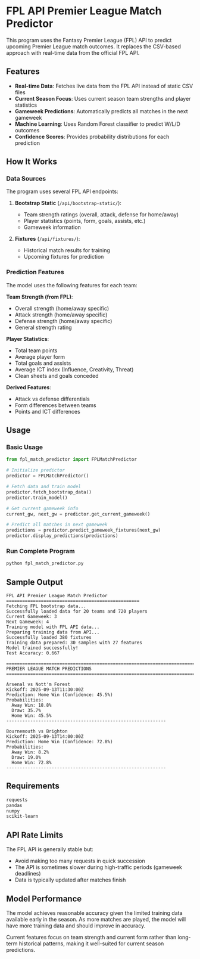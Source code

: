 # FPL API Premier League Match Predictor

This program uses the Fantasy Premier League (FPL) API to predict upcoming Premier League match outcomes. It replaces the CSV-based approach with real-time data from the official FPL API.

## Features

- **Real-time Data**: Fetches live data from the FPL API instead of static CSV files
- **Current Season Focus**: Uses current season team strengths and player statistics
- **Gameweek Predictions**: Automatically predicts all matches in the next gameweek
- **Machine Learning**: Uses Random Forest classifier to predict W/L/D outcomes
- **Confidence Scores**: Provides probability distributions for each prediction

## How It Works

### Data Sources
The program uses several FPL API endpoints:

1. **Bootstrap Static** (`/api/bootstrap-static/`):
   - Team strength ratings (overall, attack, defense for home/away)
   - Player statistics (points, form, goals, assists, etc.)
   - Gameweek information

2. **Fixtures** (`/api/fixtures/`):
   - Historical match results for training
   - Upcoming fixtures for prediction

### Prediction Features

The model uses the following features for each team:

**Team Strength (from FPL)**:
- Overall strength (home/away specific)
- Attack strength (home/away specific)  
- Defense strength (home/away specific)
- General strength rating

**Player Statistics**:
- Total team points
- Average player form
- Total goals and assists
- Average ICT index (Influence, Creativity, Threat)
- Clean sheets and goals conceded

**Derived Features**:
- Attack vs defense differentials
- Form differences between teams
- Points and ICT differences

## Usage

### Basic Usage
```python
from fpl_match_predictor import FPLMatchPredictor

# Initialize predictor
predictor = FPLMatchPredictor()

# Fetch data and train model
predictor.fetch_bootstrap_data()
predictor.train_model()

# Get current gameweek info
current_gw, next_gw = predictor.get_current_gameweek()

# Predict all matches in next gameweek
predictions = predictor.predict_gameweek_fixtures(next_gw)
predictor.display_predictions(predictions)
```

### Run Complete Program
```bash
python fpl_match_predictor.py
```

## Sample Output

```
FPL API Premier League Match Predictor
==================================================
Fetching FPL bootstrap data...
Successfully loaded data for 20 teams and 720 players
Current Gameweek: 3
Next Gameweek: 4
Training model with FPL API data...
Preparing training data from API...
Successfully loaded 380 fixtures
Training data prepared: 30 samples with 27 features
Model trained successfully!
Test Accuracy: 0.667

================================================================================
PREMIER LEAGUE MATCH PREDICTIONS
================================================================================

Arsenal vs Nott'm Forest
Kickoff: 2025-09-13T11:30:00Z
Prediction: Home Win (Confidence: 45.5%)
Probabilities:
  Away Win: 18.8%
  Draw: 35.7%
  Home Win: 45.5%
------------------------------------------------------------

Bournemouth vs Brighton
Kickoff: 2025-09-13T14:00:00Z
Prediction: Home Win (Confidence: 72.8%)
Probabilities:
  Away Win: 8.2%
  Draw: 19.0%
  Home Win: 72.8%
------------------------------------------------------------
```

## Requirements

```python
requests
pandas
numpy
scikit-learn
```

## API Rate Limits

The FPL API is generally stable but:
- Avoid making too many requests in quick succession
- The API is sometimes slower during high-traffic periods (gameweek deadlines)
- Data is typically updated after matches finish

## Model Performance

The model achieves reasonable accuracy given the limited training data available early in the season. As more matches are played, the model will have more training data and should improve in accuracy.

Current features focus on team strength and current form rather than long-term historical patterns, making it well-suited for current season predictions.

